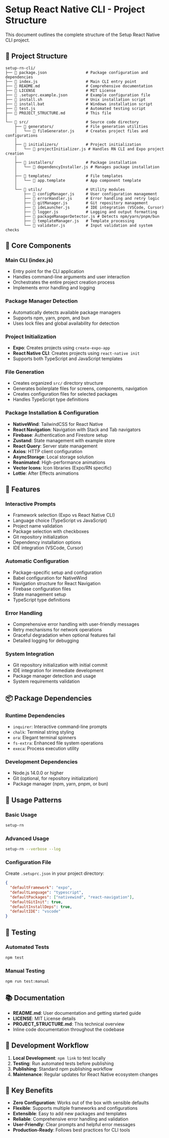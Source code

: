 # Setup React Native CLI - Project Structure

This document outlines the complete structure of the Setup React Native CLI project.

## 📁 Project Structure

```
setup-rn-cli/
├── 📄 package.json                 # Package configuration and dependencies
├── 📄 index.js                     # Main CLI entry point
├── 📄 README.md                    # Comprehensive documentation
├── 📄 LICENSE                      # MIT License
├── 📄 .setuprc.example.json        # Example configuration file
├── 📄 install.sh                   # Unix installation script
├── 📄 install.bat                  # Windows installation script
├── 📄 test.js                      # Automated testing script
├── 📄 PROJECT_STRUCTURE.md         # This file
│
└── 📁 src/                         # Source code directory
    ├── 📁 generators/              # File generation utilities
    │   └── 📄 fileGenerator.js     # Creates project files and configurations
    │
    ├── 📁 initializers/            # Project initialization
    │   └── 📄 projectInitializer.js # Handles RN CLI and Expo project creation
    │
    ├── 📁 installers/              # Package installation
    │   └── 📄 dependencyInstaller.js # Manages package installation
    │
    ├── 📁 templates/               # File templates
    │   └── 📄 app.template         # App component template
    │
    └── 📁 utils/                   # Utility modules
        ├── 📄 configManager.js     # User configuration management
        ├── 📄 errorHandler.js      # Error handling and retry logic
        ├── 📄 gitManager.js        # Git repository management
        ├── 📄 ideLauncher.js       # IDE integration (VSCode, Cursor)
        ├── 📄 logger.js            # Logging and output formatting
        ├── 📄 packageManagerDetector.js # Detects npm/yarn/pnpm/bun
        ├── 📄 templateManager.js   # Template processing
        └── 📄 validator.js         # Input validation and system checks
```

## 🔧 Core Components

### Main CLI (index.js)
- Entry point for the CLI application
- Handles command-line arguments and user interaction
- Orchestrates the entire project creation process
- Implements error handling and logging

### Package Manager Detection
- Automatically detects available package managers
- Supports npm, yarn, pnpm, and bun
- Uses lock files and global availability for detection

### Project Initialization
- **Expo**: Creates projects using `create-expo-app`
- **React Native CLI**: Creates projects using `react-native init`
- Supports both TypeScript and JavaScript templates

### File Generation
- Creates organized `src/` directory structure
- Generates boilerplate files for screens, components, navigation
- Creates configuration files for selected packages
- Handles TypeScript type definitions

### Package Installation & Configuration
- **NativeWind**: TailwindCSS for React Native
- **React Navigation**: Navigation with Stack and Tab navigators
- **Firebase**: Authentication and Firestore setup
- **Zustand**: State management with example store
- **React Query**: Server state management
- **Axios**: HTTP client configuration
- **AsyncStorage**: Local storage solution
- **Reanimated**: High-performance animations
- **Vector Icons**: Icon libraries (Expo/RN specific)
- **Lottie**: After Effects animations

## 🚀 Features

### Interactive Prompts
- Framework selection (Expo vs React Native CLI)
- Language choice (TypeScript vs JavaScript)
- Project name validation
- Package selection with checkboxes
- Git repository initialization
- Dependency installation options
- IDE integration (VSCode, Cursor)

### Automatic Configuration
- Package-specific setup and configuration
- Babel configuration for NativeWind
- Navigation structure for React Navigation
- Firebase configuration files
- State management setup
- TypeScript type definitions

### Error Handling
- Comprehensive error handling with user-friendly messages
- Retry mechanisms for network operations
- Graceful degradation when optional features fail
- Detailed logging for debugging

### System Integration
- Git repository initialization with initial commit
- IDE integration for immediate development
- Package manager detection and usage
- System requirements validation

## 📦 Package Dependencies

### Runtime Dependencies
- `inquirer`: Interactive command-line prompts
- `chalk`: Terminal string styling
- `ora`: Elegant terminal spinners
- `fs-extra`: Enhanced file system operations
- `execa`: Process execution utility

### Development Dependencies
- Node.js 14.0.0 or higher
- Git (optional, for repository initialization)
- Package manager (npm, yarn, pnpm, or bun)

## 🎯 Usage Patterns

### Basic Usage
```bash
setup-rn
```

### Advanced Usage
```bash
setup-rn --verbose --log
```

### Configuration File
Create `.setuprc.json` in your project directory:
```json
{
  "defaultFramework": "expo",
  "defaultLanguage": "typescript",
  "defaultPackages": ["nativewind", "react-navigation"],
  "defaultGitInit": true,
  "defaultInstallDeps": true,
  "defaultIDE": "vscode"
}
```

## 🧪 Testing

### Automated Tests
```bash
npm test
```

### Manual Testing
```bash
npm run test:manual
```

## 📚 Documentation

- **README.md**: User documentation and getting started guide
- **LICENSE**: MIT License details
- **PROJECT_STRUCTURE.md**: This technical overview
- Inline code documentation throughout the codebase

## 🔄 Development Workflow

1. **Local Development**: `npm link` to test locally
2. **Testing**: Run automated tests before publishing
3. **Publishing**: Standard npm publishing workflow
4. **Maintenance**: Regular updates for React Native ecosystem changes

## 🎉 Key Benefits

- **Zero Configuration**: Works out of the box with sensible defaults
- **Flexible**: Supports multiple frameworks and configurations
- **Extensible**: Easy to add new packages and templates
- **Reliable**: Comprehensive error handling and validation
- **User-Friendly**: Clear prompts and helpful error messages
- **Production-Ready**: Follows best practices for CLI tools
